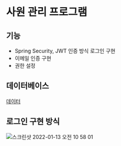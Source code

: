 # 사원 관리 프로그램
## 기능

- Spring Security, JWT 인증 방식 로그인 구현
- 이메일 인증 구현
- 권한 설정

## 데이터베이스

[데이터](https://www.notion.so/865ca6f84acb426c9c5d7c4cff271f4a)

## 로그인 구현 방식

![스크린샷 2022-01-13 오전 10 58 01](https://user-images.githubusercontent.com/74812188/149252610-e4c9d555-3094-4fd4-8119-1b98b7cf5266.png)

